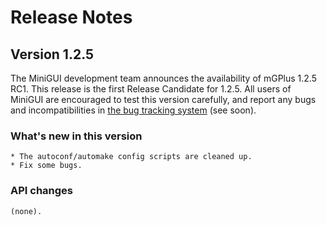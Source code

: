 # Release Notes

## Version 1.2.5

The MiniGUI development team announces the availability of mGPlus 1.2.5 RC1.
This release is the first Release Candidate for 1.2.5. All users of MiniGUI are
encouraged to test this version carefully, and report any bugs and incompatibilities
in [the bug tracking system](http://bugs.minigui.org) (see soon). 

### What's new in this version

    * The autoconf/automake config scripts are cleaned up.
    * Fix some bugs. 

### API changes

    (none).
